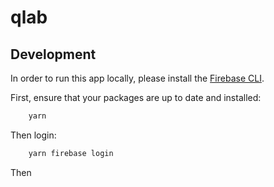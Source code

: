 # qlab

## Development

In order to run this app locally, please install the [Firebase CLI](https://firebase.google.com/docs/cli).

First, ensure that your packages are up to date and installed:
```bash
    yarn
```

Then login:
```bash
    yarn firebase login
```

Then